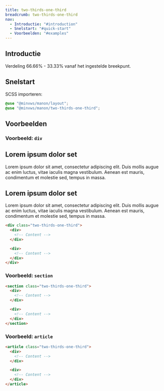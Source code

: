 ```yaml
---
title: two-thirds-one-third
breadcrumb: two-thirds-one-third
nav:
  - Introductie: "#introduction"
  - Snelstart: "#quick-start"
  - Voorbeelden: "#examples"
---
```


<h2 id="introduction">Introductie</h2>

Verdeling 66.66% - 33.33% vanaf het ingestelde breekpunt.

<h2 id="quick-start">Snelstart</h2>

SCSS importeren:

```scss
@use "@minvws/manon/layout";
@use "@minvws/manon/two-thirds-one-third";
```

<h2 id="examples">Voorbeelden</h2>

### Voorbeeld: `div`

<div class="two-thirds-one-third">
  <div>
    <h2>Lorem ipsum dolor set</h2>
    <p>
      Lorem ipsum dolor sit amet, consectetur adipiscing elit. Duis mollis augue ac enim
      luctus, vitae iaculis magna vestibulum. Aenean est mauris, condimentum et molestie
      sed, tempus in massa.
    </p>
  </div>

  <div>
    <h2>Lorem ipsum dolor set</h2>
    <p>
      Lorem ipsum dolor sit amet, consectetur adipiscing elit. Duis mollis augue ac enim
      luctus, vitae iaculis magna vestibulum. Aenean est mauris, condimentum et molestie
      sed, tempus in massa.
    </p>
  </div>
</div>

```html
<div class="two-thirds-one-third">
  <div>
    <!-- Content -->
  </div>

  <div>
    <!-- Content -->
  </div>
</div>
```

### Voorbeeld: `section`

```html
<section class="two-thirds-one-third">
  <div>
    <!-- Content -->
  </div>

  <div>
    <!-- Content -->
  </div>
</section>
```

### Voorbeeld: `article`

```html
<article class="two-thirds-one-third">
  <div>
    <!-- Content -->
  </div>

  <div>
    <!-- Content -->
  </div>
</article>
```
